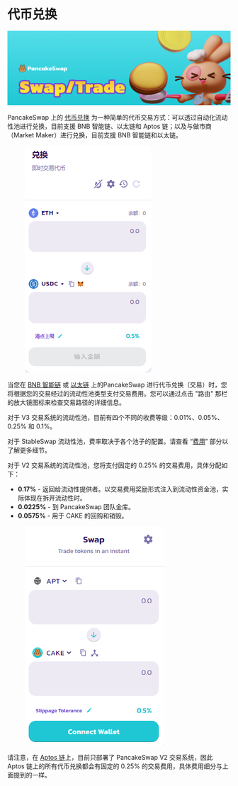 # 代币兑换

![](../../.gitbook/assets/swap-trade-header.png)

PancakeSwap 上的 [代币兑换](https://pancakeswap.finance/swap) 为一种简单的代币交易方式：可以透过自动化流动性池进行兑换，目前支援 BNB 智能链、以太链和 Aptos 链；以及与做市商（Market Maker）进行兑换，目前支援 BNB 智能链和以太链。

<figure><img src="../../.gitbook/assets/代币交换 (1).png" alt=""><figcaption></figcaption></figure>

当您在 [BNB 智能链](https://pancakeswap.finance/swap?chain=bsc) 或 [以太链](https://pancakeswap.finance/swap?chain=eth) 上的PancakeSwap 进行代币兑换（交易）时，您将根据您的交易经过的流动性池类型支付交易费用。您可以通过点击 "路由" 那栏的放大镜图标来检查交易路径的详细信息。&#x20;

对于 V3 交易系统的流动性池，目前有四个不同的收费等级：0.01%、0.05%、0.25% 和 0.1%。&#x20;

对于 StableSwap 流动性池，费率取决于各个池子的配置。请查看 “[费用](../wen-ding-bi-dui-huan/#wen-ding-bi-jiao-yi-fei-yong)” 部分以了解更多细节。

对于 V2 交易系统的流动性池，您将支付固定的 0.25% 的交易费用，具体分配如下：&#x20;

* **0.17%** - 返回给流动性提供者。以交易费用奖励形式注入到流动性资金池，实际体现在拆开流动性时。
* **0.0225%** - 到 PancakeSwap 团队金库。&#x20;
* **0.0575%** - 用于 CAKE 的回购和销毁。

<figure><img src="../../.gitbook/assets/微信截图_20230405172600.png" alt=""><figcaption></figcaption></figure>

请注意，在 [Aptos 链](https://aptos.pancakeswap.finance/swap)上，目前只部署了 PancakeSwap  V2 交易系统，因此 Aptos 链上的所有代币兑换都会有固定的 0.25% 的交易费用，具体费用细分与上面提到的一样。

